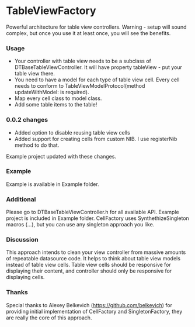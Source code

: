 TableViewFactory
================

Powerful architecture for table view controllers. Warning - setup will sound complex, but once you use it at least once, you will see the benefits.

### Usage

* Your controller with table view needs to be a subclass of DTBaseTableViewController. It will have property tableView - put your table view there.
* You need to have a model for each type of table view cell. Every cell needs to conform to TableViewModelProtocol(method updateWithModel: is required).
* Map every cell class to model class. 
* Add some table items to the table!

### 0.0.2 changes

* Added option to disable reusing table view cells
* Added support for creating cells from custom NIB. I use registerNib method to do that. 

Example project updated with these changes.

### Example 

Example is available in Example folder. 

### Additional 

Please go to DTBaseTableViewController.h for all available API. Example project is included in Example folder.
CellFactory uses SynthethizeSingleton macros (...), but you can use any singleton approach you like.

### Discussion

This approach intends to clean your view controller from massive amounts of repeatable datasource code. It helps to think about table view models instead of table view cells. Table view cells should be responsive for displaying their content, and controller should only be responsive for displaying cells. 
		
### Thanks

Special thanks to Alexey Belkevich (https://github.com/belkevich) for providing initial implementation of CellFactory and SingletonFactory, they are really the core of this approach.